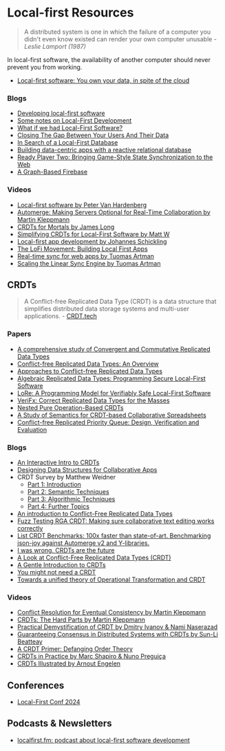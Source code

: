 # Local-first Resources

> A distributed system is one in which the failure of a computer you didn't even know existed can render your own computer unusable - <cite>Leslie Lamport (1987)</cite>

In local-first software, the availability of another computer should never prevent you from working.
- [Local-first software: You own your data, in spite of the cloud](https://www.inkandswitch.com/local-first/) 


### Blogs
- [Developing local-first software](https://electric-sql.com/blog/2023/02/09/developing-local-first-software)
- [Some notes on Local-First Development](https://bricolage.io/some-notes-on-local-first-development/)
- [What if we had Local-First Software?](https://adlrocha.substack.com/p/adlrocha-what-if-we-had-local-first)
- [Closing The Gap Between Your Users And Their Data](https://tripleodeon.com/2022/11/closing-the-gap-between-your-users-and-their-data)
- [In Search of a Local-First Database](https://jaredforsyth.com/posts/in-search-of-a-local-first-database/)
- [Building data-centric apps with a reactive relational database](https://riffle.systems/essays/prelude/)
- [Ready Player Two: Bringing Game-Style State Synchronization to the Web](https://rocicorp.dev/blog/ready-player-two)
- [A Graph-Based Firebase](https://stopa.io/post/296)

### Videos
- [Local-first software by Peter Van Hardenberg](https://www.youtube.com/watch?v=KrPsyr8Ig6M)
- [Automerge: Making Servers Optional for Real-Time Collaboration
by Martin Kleppmann](https://www.youtube.com/watch?v=GXJ0D2tfZCM)
- [CRDTs for Mortals by James Long](https://www.youtube.com/watch?v=DEcwa68f-jY)
- [Simplifying CRDTs for Local-First Software by Matt W](https://www.youtube.com/watch?v=AuQ02JopFso)
- [Local-first app development by Johannes Schickling](https://www.youtube.com/watch?v=qHSI5rxTp_Q)
- [The LoFi Movement: Building Local First Apps](https://www.youtube.com/watch?v=U1uhILa-wmI)
- [Real-time sync for web apps by Tuomas Artman](https://www.youtube.com/watch?v=WxK11RsLqp4&t=2175s)
- [Scaling the Linear Sync Engine by Tuomas Artman](https://www.youtube.com/watch?v=Wo2m3jaJixU)

## CRDTs
> A Conflict-free Replicated Data Type (CRDT) is a data structure that simplifies distributed data storage systems and multi-user applications. - [CRDT.tech](https://crdt.tech/)

### Papers
- [A comprehensive study of Convergent and Commutative Replicated Data Types](https://inria.hal.science/inria-00555588/)
- [Conflict-free Replicated Data Types: An Overview](https://arxiv.org/abs/1806.10254)
- [Approaches to Conflict-free Replicated Data Types](https://arxiv.org/abs/2310.18220)
- [Algebraic Replicated Data Types: Programming Secure Local-First Software](https://drops.dagstuhl.de/entities/document/10.4230/LIPIcs.ECOOP.2023.14)
- [LoRe: A Programming Model for Verifiably Safe Local-First Software](https://arxiv.org/abs/2304.07133)
- [VeriFx: Correct Replicated Data Types for the Masses](https://drops.dagstuhl.de/entities/document/10.4230/LIPIcs.ECOOP.2023.9)
- [Nested Pure Operation-Based CRDTs](https://drops.dagstuhl.de/entities/document/10.4230/LIPIcs.ECOOP.2023.2)
- [A Study of Semantics for CRDT-based Collaborative Spreadsheets](https://dl.acm.org/doi/10.1145/3578358.3591324)
- [Conflict-free Replicated Priority Queue: Design, Verification and Evaluation](https://dl.acm.org/doi/10.1145/3609437.3609452)

### Blogs
- [An Interactive Intro to CRDTs](https://jakelazaroff.com/words/an-interactive-intro-to-crdts/)
- [Designing Data Structures for Collaborative Apps](https://mattweidner.com/2022/02/10/collaborative-data-design.html)
- CRDT Survey by Matthew Weidner
    - [Part 1: Introduction](https://mattweidner.com/2023/09/26/crdt-survey-1.html)
    - [Part 2: Semantic Techniques](https://mattweidner.com/2023/09/26/crdt-survey-2.html)
    - [Part 3: Algorithmic Techniques](https://mattweidner.com/2023/09/26/crdt-survey-3.html)
    - [Part 4: Further Topics](https://mattweidner.com/2023/09/26/crdt-survey-4.html)
- [An introduction to Conflict-Free Replicated Data Types
](https://lars.hupel.info/topics/crdt/01-intro/)
- [Fuzz Testing RGA CRDT: Making sure collaborative text editing works correctly](https://jsonjoy.com/blog/fuzz-testing-rga-crdt)
- [List CRDT Benchmarks: 100x faster than state-of-art. Benchmarking json-joy against Automerge v2 and Y-libraries.](https://jsonjoy.com/blog/list-crdt-benchmarks)
- [I was wrong. CRDTs are the future](https://josephg.com/blog/crdts-are-the-future/)
- [A Look at Conflict-Free Replicated Data Types (CRDT)](https://medium.com/@istanbul_techie/a-look-at-conflict-free-replicated-data-types-crdt-221a5f629e7e)
- [A Gentle Introduction to CRDTs](https://vlcn.io/blog/intro-to-crdts)
- [You might not need a CRDT](https://driftingin.space/posts/you-might-not-need-a-crdt)
- [Towards a unified theory of Operational Transformation and CRDT](https://medium.com/@raphlinus/towards-a-unified-theory-of-operational-transformation-and-crdt-70485876f72f)

### Videos
- [Conflict Resolution for Eventual Consistency by Martin Kleppmann](https://www.youtube.com/watch?v=yCcWpzY8dIA)
- [CRDTs: The Hard Parts by Martin Kleppmann](https://www.youtube.com/watch?v=x7drE24geUw)
- [Practical Demystification of CRDT by Dmitry Ivanov & Nami Naserazad](https://www.youtube.com/watch?v=PQzNW8uQ_Y4)
- [Guaranteeing Consensus in Distributed Systems with CRDTs by Sun-Li Beatteay](https://www.youtube.com/watch?v=1Bs3Fj9rvks)
- [A CRDT Primer: Defanging Order Theory](https://www.youtube.com/watch?v=OOlnp2bZVRs)
- [CRDTs in Practice by Marc Shapiro & Nuno Preguiça](https://www.youtube.com/watch?v=xxjHC3yLDqw)
- [CRDTs Illustrated by Arnout Engelen](https://www.youtube.com/watch?v=9xFfOhasiOE)



## Conferences
- [Local-First Conf 2024](https://www.localfirstconf.com/)

## Podcasts & Newsletters
- [localfirst.fm: podcast about local-first software development](https://www.localfirst.fm/)
